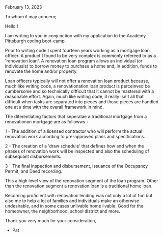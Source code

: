 
February 13, 2023

To whom it may concern;

Hello !

I am writing to you in conjunction with my application to the Academy Pittsburgh coding boot-camp. 
   
Prior to writing code I spent fourteen years working as a mortgage loan officer. A product I found to be very complex is commonly refereed to as a 'renovation loan'.  A renovation loan program allows an individual (or individuals) to borrow money to purchase a home and, in addition, funds to renovate the home and/or property.  

Loan officers typically will not offer a renovation loan product because, much like writing code, a renovationation loan product is perceinved be cumbersome and so technically difficult that it cannot be mastered with a reasonable effort.  Again, much like writing code, it really isn't all that difficult when tasks are separated into pieces and those pieces are handled one at a time with the overall framework in mind.   


The diferentiating factors that seperatae a traditional mortgage from a renovationon mortgage are as followws -

1 - The addition of a licensed contractor who will perform the actual renovation work according to pre-approved plans and specifications.
  
2 - The creation of a 'draw schedule' that defines how and when the phases of renovation work will be inspected and also the scheduling of subsequant disbursements.  

3 – The final inspection and disbursement, issuance of the 
	Occupancy Permit, and Deed recording.

This a high level view of the renovation segment of the loan program.  Other than the renovation segment a renovation loan is a traditional home loan.

Becoming proficient with renovation lending was not only a lot of fun but also me to help a lot of families and individuals make an otherwise undesirable, and in some cases unlivable home livable.  Good for the homeowner, the neighborhood, school district and more.

Thank you very much for your consideration,

 - Pat  